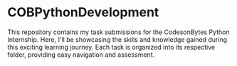 # COBPythonDevelopment
This repository contains my task submissions for the CodesonBytes Python Internship. Here, I'll be showcasing the skills and knowledge gained during this exciting learning journey. Each task is organized into its respective folder, providing easy navigation and assessment.
